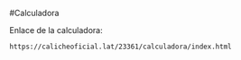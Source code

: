 
#Calculadora

Enlace de la calculadora:
```
https://calicheoficial.lat/23361/calculadora/index.html
```


